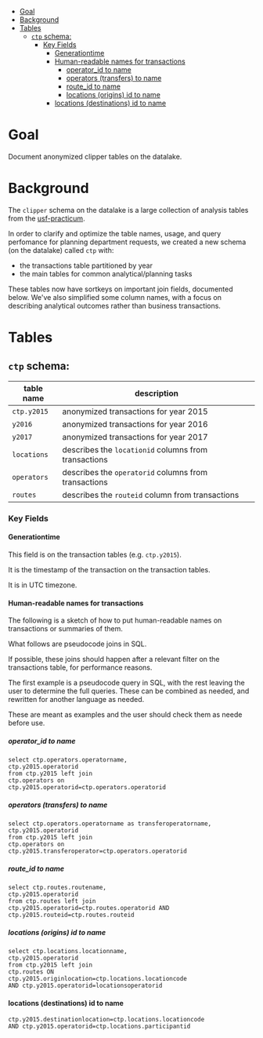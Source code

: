 <!-- MarkdownTOC bracket="round" autolink="true"  -->

- [Goal](#goal)
- [Background](#background)
- [Tables](#tables)
	- [`ctp` schema:](#ctp-schema)
		- [Key Fields](#key-fields)
			- [Generationtime](#generationtime)
			- [Human-readable names for transactions](#human-readable-names-for-transactions)
				- [operator_id to name](#operator_id-to-name)
				- [operators \(transfers\) to name](#operators-transfers-to-name)
				- [route_id to name](#route_id-to-name)
				- [locations \(origins\) id to name](#locations-origins-id-to-name)
			- [locations \(destinations\) id to name](#locations-destinations-id-to-name)

<!-- /MarkdownTOC -->


# Goal

Document anonymized clipper tables on the datalake. 

# Background

The `clipper` schema on the datalake is a large collection of analysis tables from the [usf-practicum](https://github.com/BayAreaMetro/usf-practicum). 

In order to clarify and optimize the table names, usage, and query perfomance for planning department requests, we created a new schema (on the datalake) called `ctp` with:

- the transactions table partitioned by year
- the main tables for common analytical/planning tasks 

These tables now have sortkeys on important join fields, documented below. We've also simplified some column names, with a focus on describing analytical outcomes rather than business transactions. 

# Tables

## `ctp` schema:

|table name|description|
|-----------|--------|
|`ctp.y2015`|anonymized transactions for year 2015|
|`y2016`|anonymized transactions for year 2016|
|`y2017`|anonymized transactions for year 2017|
|`locations`|describes the `locationid` columns from transactions|
|`operators`|describes the `operatorid` columns from transactions|
|`routes`|describes the `routeid` column from transactions|

### Key Fields

#### Generationtime

This field is on the transaction tables (e.g. `ctp.y2015`). 

It is the timestamp of the transaction on the transaction tables. 

It is in UTC timezone.

#### Human-readable names for transactions

The following is a sketch of how to put human-readable names on transactions or summaries of them. 

What follows are pseudocode joins in SQL. 

If possible, these joins should happen after a relevant filter on the transactions table, for performance reasons. 

The first example is a pseudocode query in SQL, with the rest leaving the user to determine the full queries. These can be combined as needed, and rewritten for another language as needed. 

These are meant as examples and the user should check them as neede before use. 

##### operator_id to name

```
select ctp.operators.operatorname,
ctp.y2015.operatorid
from ctp.y2015 left join
ctp.operators on
ctp.y2015.operatorid=ctp.operators.operatorid
```  

##### operators (transfers) to name

```
select ctp.operators.operatorname as transferoperatorname,
ctp.y2015.operatorid
from ctp.y2015 left join
ctp.operators on
ctp.y2015.transferoperator=ctp.operators.operatorid
```

##### route_id to name

```
select ctp.routes.routename,
ctp.y2015.operatorid
from ctp.routes left join
ctp.y2015.operatorid=ctp.routes.operatorid AND 
ctp.y2015.routeid=ctp.routes.routeid
```

##### locations (origins) id to name

```
select ctp.locations.locationname,
ctp.y2015.operatorid
from ctp.y2015 left join
ctp.routes ON
ctp.y2015.originlocation=ctp.locations.locationcode 
AND ctp.y2015.operatorid=locationsoperatorid
```

#### locations (destinations) id to name

```
ctp.y2015.destinationlocation=ctp.locations.locationcode 
AND ctp.y2015.operatorid=ctp.locations.participantid
```

